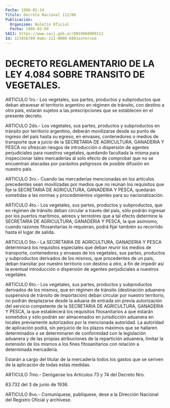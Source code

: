 ```yaml
---
Fecha: 1986-01-24
Título: Decreto Nacional 112/86
Publicación:
  Organismo: Boletín Oficial
  Fecha: 1986-02-04
SAIJ: https://www.saij.gob.ar/DN19860000112
Id: 123456789-0abc-211-0000-6891soterced
---
```

# DECRETO REGLAMENTARIO DE LA LEY 4.084 SOBRE TRANSITO DE VEGETALES.

<a id="1"></a>
ARTICULO  1ro.-  Los  vegetales,  sus  partes,  productos  y subproductos   que  deban  atravesar  el  territorio  argentino  en régimen de tránsito,  con  destino  a  otro país, estarán sujetos a las prescripciones que se establecen en  el  presente  decreto.

<a id="2"></a>
ARTICULO  2do.-  Los  vegetales,  sus  partes,  productos  y subproductos    en   tránsito  por  territorio  argentino,  deberán movilizarse desde su  punto de ingreso del país hasta su egreso, en envases, contenedores o  medios  de  transporte  que a juicio de la SECRETARIA  DE  AGRICULTURA, GANADERIA Y PESCA no ofrezcan  riesgos de  introducción  o    dispersión  de  agentes  perjudiciales  para nuestros vegetales, quedando  facultada  la misma para inspeccionar tales mercaderías al solo efecto de comprobar  que no se encuentran atacadas  por parásitos peligrosos de posible difusión  en  nuestro país.

<a id="3"></a>
ARTICULO  3ro.-  Cuando  las  mercaderías  mencionadas  en los artículos  precedentes  sean  movilizadas  por medios que no reúnan los requisitos que fije la SECRETARIA DE AGRICULTURA,  GANADERIA  Y PESCA,  quedarán  sometidas  a las normas y procedimientos vigentes para su nacionalización.

<a id="4"></a>
ARTICULO  4to.-  Los  vegetales,  sus  partes,  productos  y subproductos,  que  en  régimen de tránsito deban circular a través del país, sólo podrán ingresar  por los puertos marítimos, aéreos y terrestres que a tal efecto determine la SECRETARIA DE AGRICULTURA, GANADERIA Y PESCA, la  que  asimismo,  cuando  razones fitosanitarias  lo  requieran,  podrá  fijar  también  su recorrido hasta el lugar de salida.

<a id="5"></a>
ARTICULO 5to.- La SECRETARIA DE AGRICULTURA, GANADERIA Y PESCA determinará  los  requisitos especiales que deban reunir los medios de  transporte,  contenedores  y  envases  de  los  vegetales,  sus partes, productos  y  subproductos  derivados  de  los  mismos, que procedentes de un país, deban transitar por nuestro territorio  con destino  a  otro,  a  fin de impedir así la eventual introducción o dispersión  de  agentes  perjudiciales  a  nuestros  vegetales.

<a id="6"></a>
ARTICULO  6to.-  Los  vegetales,  sus  partes,  productos  y subproductos  derivados  de  los mismos, que en régimen de tránsito (destinación aduanera suspensiva  de tránsito de importación) deban circular por nuestro territorio, no  podrán  desplazarse  desde  la aduana  de  entrada sin previa autorización del servicio competente de  la  SECRETARIA  DE  AGRICULTURA,  GANADERIA  Y  PESCA,  la  que establecerá  los  requisitos fitosanitarios a que estarán sometidos y sólo podrán ser almacenados  en  jurisdicción aduanera en locales previamente autorizados por la mencionada  autoridad.  La autoridad de  aplicación  podrá, sin perjuicio de los plazos máximos  que  se hallaren determinados  o  se  determinaren  de  conformidad  con la legislación    aduanera   y  de  las  propias  atribuciones  de  la repartición aduanera, limitar  la  extensión  de  los  mismos a los fines    fitosanitarios  con  relación  a  determinada  mercadería.

Estarán a  cargo  del titular de la mercadería todos los gastos que se seriven de la aplicación de todas estas medidas.

<a id="7"></a>
ARTICULO 7mo.- Deróganse los Artículos 73 y 74 del Decreto Nro.

83.732 del 3 de junio de 1936.

<a id="8"></a>
ARTICULO  8vo.-  Comuníquese,  publíquese, dese a la Dirección Nacional del Registro Oficial y archívese.